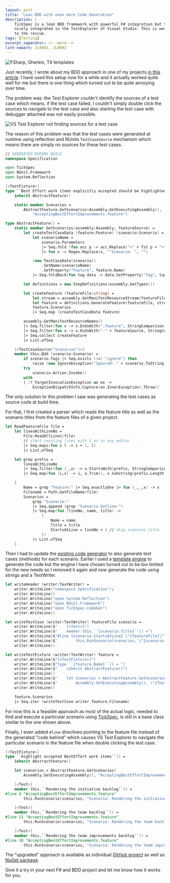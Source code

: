 ```yaml
---
layout: post
title: "Lean BDD with even more Code Generation"
description: |
    TickSpec is a lean BDD framework with powerful F# integration but the resulting tests are not
    nicely integrated in the TestExplorer of Visual Studio. This is were code generation comes
    to the rescue.
tags: [Testing]
excerpt_separator: <!--more-->
lint-nowarn: JL0003, JL0002
---
```


<img src="{{ site.url }}/assets/BDD/tickspec-more-codegen.png" class="dynimg" title="FSharp, TickSpec and code generation" alt="FSharp, Gherkin, T4 templates"/>

Just recently, I wrote about my BDD approach in one of my projects [in this article](/TickSpec-with-Code-Generation).
I have used this setup now for a while and it actually worked quite well for me but
there is one thing which turned out to be quite annoying over time.

<!--more-->

The problem was: the Test Explorer couldn't identify the sources of a test case which means, if the test case failed,
I couldn't simply double click the sources to navigate to the test case and also starting the test case with debugger
attached was not easily possible.

<img src="{{ site.url }}/assets/BDD/no-sources.png" class="dynimg" title="Test Explorer finds no sources" alt="VS Test Explorer not finding sources for a test case"/>

The reason of this problem was that the test cases were generated at runtime using reflection and NUnits ```TestCaseSource```
mechanism which means there are simply no sources for these test cases.

```fsharp
// GENERATED DURING BUILD
namespace Specification

open TickSpec
open NUnit.Framework
open System.Reflection

[<TestFixture>]
type ``Best Effort work items explicitly accepted should be highlighted in the backlog``() = 
    inherit AbstractFeature()

    static member Scenarios = 
        AbstractFeature.GetScenarios(Assembly.GetExecutingAssembly(), 
            "AcceptingBestEffortImprovements.feature")
```

```fsharp
type AbstractFeature() =
    static member GetScenarios(assembly:Assembly, featureSource) =
        let createTestCaseData (feature:Feature) (scenario:Scenario) =
            let scenarioName =
                scenario.Parameters
                |> Seq.fold (fun acc p -> acc.Replace("<" + fst p + ">", snd p)) scenario.Name
                |> fun x -> Regex.Replace(x, "^Scenario: ", "")

            (new TestCaseData(scenario))
                .SetName(scenarioName)
                .SetProperty("Feature", feature.Name)
            |> Seq.foldBack(fun tag data -> data.SetProperty("Tag", tag)) scenario.Tags

        let definitions = new StepDefinitions(assembly.GetTypes())

        let createFeature (featureFile:string) =
            let stream = assembly.GetManifestResourceStream(featureFile)
            let feature = definitions.GenerateFeature(featureFile, stream)
            feature.Scenarios
            |> Seq.map (createTestCaseData feature)

        assembly.GetManifestResourceNames()
        |> Seq.filter(fun x -> x.EndsWith(".feature", StringComparison.OrdinalIgnoreCase))
        |> Seq.filter(fun x -> x.EndsWith("." + featureSource, StringComparison.OrdinalIgnoreCase))
        |> Seq.collect createFeature
        |> List.ofSeq

    [<TestCaseSource("Scenarios")>]
    member this.Bdd (scenario:Scenario) = 
        if scenario.Tags |> Seq.exists ((=) "ignore") then
            raise (new IgnoreException("Ignored: " + scenario.ToString()))
        try
            scenario.Action.Invoke()
        with
        | :? TargetInvocationException as ex -> 
            ExceptionDispatchInfo.Capture(ex.InnerException).Throw()
```

The only solution to this problem I saw was generating the test cases as source code at build time.

For that, I first created a parser which reads the feature title as well as the scenario titles from
the feature files of a given project.

```fsharp
let ReadFeatureFile file =
    let linesWithLineNo = 
        File.ReadAllLines(file) 
        // start counting lines with 1 as in any editor
        |> Seq.mapi(fun i l -> i + 1, l)
        |> List.ofSeq

    let grep prefix =
        linesWithLineNo 
        |> Seq.filter(fun (_,x) -> x.StartsWith(prefix, StringComparison.OrdinalIgnoreCase))
        |> Seq.map(fun (i,x) -> i, x.Trim(), x.Substring(prefix.Length).Trim())

    {
        Name = grep "Feature:" |> Seq.exactlyOne |> fun (_,_,x) -> x
        Filename = Path.GetFileName(file)
        Scenarios = 
            grep "Scenario:" 
            |> Seq.append (grep "Scenario Outline:") 
            |> Seq.map(fun (lineNo, name, title) -> 
                { 
                    Name = name
                    Title = title
                    StartsAtLine = lineNo + 1 // skip scenario title
                })
            |> List.ofSeq
    }
```

Then I had to update the [existing code generator](/TickSpec-with-Code-Generation) to also
generate test cases (methods) for each scenario. Earlier I used a 
[template engine](https://www.nuget.org/packages/Mono.TextTemplating) to generate the code but
the engine I have chosen turned out to be too limited for the new needs so I removed it again 
and now generate the code using strings and a TextWriter.

```fsharp
let writeHeader (writer:TextWriter) =
    writer.WriteLine("namespace Specification");
    writer.WriteLine()
    writer.WriteLine("open System.Reflection")
    writer.WriteLine("open NUnit.Framework")
    writer.WriteLine("open TickSpec.CodeGen")
    writer.WriteLine()

let writeTestCase (writer:TextWriter) featureFile scenario =
    writer.WriteLine($"    [<Test>]")
    writer.WriteLine($"    member this.``{scenario.Title}``() =")
    writer.WriteLine($"#line {scenario.StartsAtLine} \"{featureFile}\"")
    writer.WriteLine($"        this.RunScenario(scenarios, \"{scenario.Name}\")")
    writer.WriteLine()

let writeTestFixture (writer:TextWriter) feature =
    writer.WriteLine($"[<TestFixture>]")
    writer.WriteLine($"type ``{feature.Name}``() = ")
    writer.WriteLine($"    inherit AbstractFeature()")
    writer.WriteLine()
    writer.WriteLine($"    let scenarios = AbstractFeature.GetScenarios(")
    writer.WriteLine($"        Assembly.GetExecutingAssembly(), \"{feature.Filename}\")")
    writer.WriteLine()

    feature.Scenarios
    |> Seq.iter (writeTestCase writer feature.Filename)
```

For now this is a feasible approach as most of the actual logic, needed to 
find and execute a particular scenario using [TickSpec](https://github.com/fsprojects/TickSpec),
is still in a base class similar to the one shown above.

Finally, I even added ```#line``` directives pointing to the feature file instead of the
generated "code behind" which causes VS Test Explorer to navigate the particular scenario in the
feature file when double clicking the test case.

```fsharp
[<TestFixture>]
type ``Highlight accepted BestEffort work items``() = 
    inherit AbstractFeature()

    let scenarios = AbstractFeature.GetScenarios(
        Assembly.GetExecutingAssembly(), "AcceptingBestEffortImprovements.feature")

    [<Test>]
    member this.``Rendering the initiative backlog``() =
#line 4 "AcceptingBestEffortImprovements.feature"
        this.RunScenario(scenarios, "Scenario: Rendering the initiative backlog")

    [<Test>]
    member this.``Rendering the team backlog``() =
#line 11 "AcceptingBestEffortImprovements.feature"
        this.RunScenario(scenarios, "Scenario: Rendering the team backlog")

    [<Test>]
    member this.``Rendering the team improvements backlog``() =
#line 18 "AcceptingBestEffortImprovements.feature"
        this.RunScenario(scenarios, "Scenario: Rendering the team improvements backlog")
```

The "upgraded" approach is available as individual [GitHub project](https://github.com/plainionist/TickSpec.Build)
as well as [NuGet package](https://www.nuget.org/packages/TickSpec.Build/).

Give it a try in your next F# and BDD project and let me know how it works for you.
